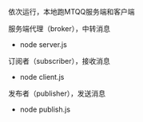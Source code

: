 依次运行，本地跑MTQQ服务端和客户端

服务端代理（broker），中转消息
* node server.js

订阅者（subscriber），接收消息
* node client.js

发布者（publisher），发送消息
* node publish.js